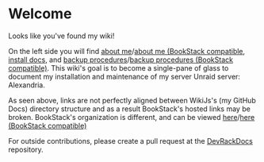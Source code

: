 # Welcome

Looks like you've found my wiki!

On the left side you will find [about me](./adamzvolanek)/[about me (BookStack compatible](./me-adam), [install docs](./installs), and [backup procedures](./backups)/[backup procedures (BookStack compatible)](../../../backups). This wiki's goal is to become a single-pane of glass to document my installation and maintenance of my server Unraid server: Alexandria.

As seen above, links are not perfectly aligned between WikiJs's (my GitHub Docs) directory structure and as a result BookStack's hosted links may be broken. BookStack's organization is different, and can be viewed [here](./bookstack)/[here (BookStack compatible)](../../../docker-stacks/page/bookstack)

For outside contributions, please create a pull request at the [DevRackDocs](https://github.com/adamzvolanek/DevRackDocs) repository.
